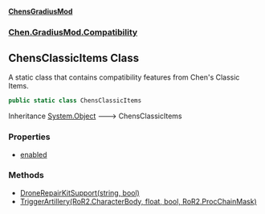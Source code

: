 
#### [ChensGradiusMod](./index 'index')

### [Chen.GradiusMod.Compatibility](./F8aFQlqLO5uD9A4izEhK-Q 'Chen.GradiusMod.Compatibility')

## ChensClassicItems Class
A static class that contains compatibility features from Chen's Classic Items.  
```csharp
public static class ChensClassicItems
```
Inheritance [System.Object](https://docs.microsoft.com/en-us/dotnet/api/System.Object 'System.Object') &#129106; ChensClassicItems  

### Properties
- [enabled](./OHVkqlnYhMuUV-VmshMhFg 'Chen.GradiusMod.Compatibility.ChensClassicItems.enabled')

### Methods
- [DroneRepairKitSupport(string, bool)](./du9fuzKdsx5MczZZlzZpGw 'Chen.GradiusMod.Compatibility.ChensClassicItems.DroneRepairKitSupport(string, bool)')
- [TriggerArtillery(RoR2.CharacterBody, float, bool, RoR2.ProcChainMask)](./ZY2ShE4vubIoib6qZvnj6w 'Chen.GradiusMod.Compatibility.ChensClassicItems.TriggerArtillery(RoR2.CharacterBody, float, bool, RoR2.ProcChainMask)')
